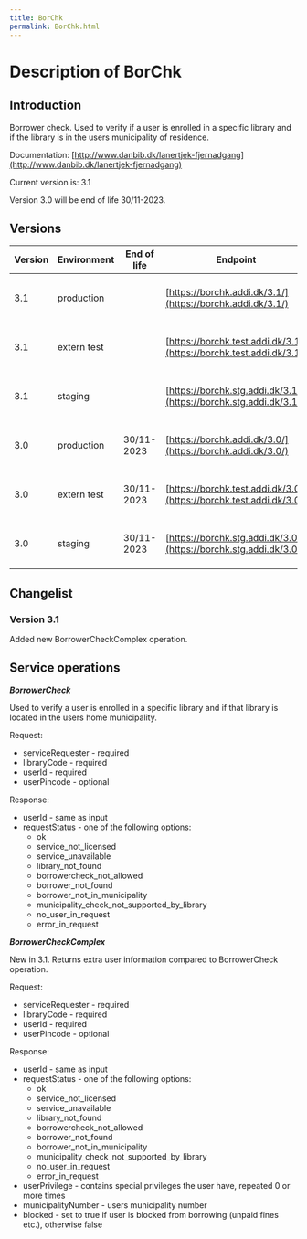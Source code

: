 ```yaml
---
title: BorChk
permalink: BorChk.html
---
```

# Description of BorChk

## Introduction
Borrower check. Used to verify if a user is enrolled in a specific library and if the library is in the users municipality of residence.

Documentation: [http://www.danbib.dk/lanertjek-fjernadgang](http://www.danbib.dk/lanertjek-fjernadgang)

Current version is: 3.1

Version 3.0 will be end of life 30/11-2023.

## Versions

| Version | Environment | End of life | Endpoint                                           | WSDL | XSD |
|---------|-------------|-------------|----------------------------------------------------|------|-----|
| 3.1    | production  |             | [https://borchk.addi.dk/3.1/](https://borchk.addi.dk/3.1/)         | [https://borchk.addi.dk/3.1/soap?wsdl](https://borchk.addi.dk/3.1/soap?wsdl)                     | [https://borchk.addi.dk/3.1/soap?xsd=1](https://borchk.addi.dk/3.1/soap?xsd=1) |
| 3.1    | extern test |             | [https://borchk.test.addi.dk/3.1/](https://borchk.test.addi.dk/3.1/) | [https://borchk.test.addi.dk/3.1/soap?wsdl](https://borchk.test.addi.dk/3.1/soap?wsdl) | [https://borchk.test.addi.dk/test_3.1/soap?xsd=1](https://borchk.test.addi.dk/3.1/soap?xsd=1) |
| 3.1    | staging     |             | [https://borchk.stg.addi.dk/3.1/](https://borchk.stg.addi.dk/3.1/) | [https://borchk.stg.addi.dk/3.1/soap?wsdl](https://borchk.stg.addi.dk/3.1/soap?wsdl) | [https://borchk.stg.addi.dk/test_3.1/soap?xsd=1](https://borchk.stg.addi.dk/3.1/soap?xsd=1) |
| 3.0    | production  | 30/11-2023  | [https://borchk.addi.dk/3.0/](https://borchk.addi.dk/3.0/)         | [https://borchk.addi.dk/3.0/soap?wsdl](https://borchk.addi.dk/3.0/soap?wsdl)                     | [https://borchk.addi.dk/3.0/soap?xsd=1](https://borchk.addi.dk/3.0/soap?xsd=1) |
| 3.0    | extern test | 30/11-2023  | [https://borchk.test.addi.dk/3.0/](https://borchk.test.addi.dk/3.0/) | [https://borchk.test.addi.dk/3.0/soap?wsdl](https://borchk.test.addi.dk/3.0/soap?wsdl) | [https://borchk.test.addi.dk/test_3.0/soap?xsd=1](https://borchk.test.addi.dk/3.0/soap?xsd=1) |
| 3.0    | staging     | 30/11-2023  | [https://borchk.stg.addi.dk/3.0/](https://borchk.stg.addi.dk/3.0/) | [https://borchk.stg.addi.dk/3.0/soap?wsdl](https://borchk.stg.addi.dk/3.0/soap?wsdl) | [https://borchk.stg.addi.dk/test_3.0/soap?xsd=1](https://borchk.stg.addi.dk/3.0/soap?xsd=1) |

## Changelist

### Version 3.1

Added new BorrowerCheckComplex operation.

## Service operations

***BorrowerCheck***

Used to verify a user is enrolled in a specific library and if that library is located in the users home municipality.

Request:
* serviceRequester - required
* libraryCode - required
* userId - required
* userPincode - optional

Response:
* userId - same as input
* requestStatus - one of the following options:
  * ok
  * service_not_licensed
  * service_unavailable
  * library_not_found
  * borrowercheck_not_allowed
  * borrower_not_found
  * borrower_not_in_municipality
  * municipality_check_not_supported_by_library
  * no_user_in_request
  * error_in_request

***BorrowerCheckComplex***

New in 3.1. Returns extra user information compared to BorrowerCheck operation. 

Request:
* serviceRequester - required
* libraryCode - required
* userId - required
* userPincode - optional

Response:
* userId - same as input
* requestStatus - one of the following options:
  * ok
  * service_not_licensed
  * service_unavailable
  * library_not_found
  * borrowercheck_not_allowed
  * borrower_not_found
  * borrower_not_in_municipality
  * municipality_check_not_supported_by_library
  * no_user_in_request
  * error_in_request
* userPrivilege - contains special privileges the user have, repeated 0 or more times
* municipalityNumber - users municipality number
* blocked - set to true if user is blocked from borrowing (unpaid fines etc.), otherwise false
